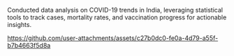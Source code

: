 Conducted data analysis on COVID-19 trends in India, leveraging statistical tools to track cases, mortality rates, and vaccination progress for actionable insights.


https://github.com/user-attachments/assets/c27b0dc0-fe0a-4d79-a55f-b7b4663f5d8a
